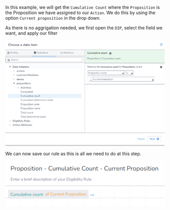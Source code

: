In this example, we will get the `Cumulative Count` where the `Proposition` is the Proposition we have assigned to our `Action`. We do this by using the option `Current proposition` in the drop down.

As there is no aggrigation needed, we first open the `DIP`, select the field we want, and apply our filter

![](interest-proposition-count-cumulative-current_proposition-one-1.png)

We can now save our rule as this is all we need to do at this step.

![](interest-proposition-count-cumulative-current_proposition-one-2.png)